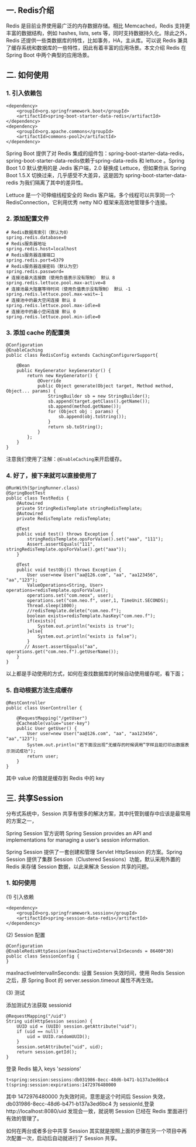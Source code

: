 ## 一. Redis介绍

Redis 是目前业界使用最广泛的内存数据存储。相比 Memcached，Redis 支持更丰富的数据结构，例如 hashes, lists, sets 等，同时支持数据持久化。除此之外，Redis 还提供一些类数据库的特性，比如事务，HA，主从库。可以说 Redis 兼具了缓存系统和数据库的一些特性，因此有着丰富的应用场景。本文介绍 Redis 在 Spring Boot 中两个典型的应用场景。


## 二. 如何使用

### 1. 引入依赖包
```
<dependency>
    <groupId>org.springframework.boot</groupId>
    <artifactId>spring-boot-starter-data-redis</artifactId>
</dependency>
<dependency>
    <groupId>org.apache.commons</groupId>
    <artifactId>commons-pool2</artifactId>
</dependency>
```

Spring Boot 提供了对 Redis 集成的组件包：spring-boot-starter-data-redis，spring-boot-starter-data-redis依赖于spring-data-redis 和 lettuce 。Spring Boot 1.0 默认使用的是 Jedis 客户端，2.0 替换成 Lettuce，但如果你从 Spring Boot 1.5.X 切换过来，几乎感受不大差异，这是因为 spring-boot-starter-data-redis 为我们隔离了其中的差异性。

Lettuce 是一个可伸缩线程安全的 Redis 客户端，多个线程可以共享同一个 RedisConnection，它利用优秀 netty NIO 框架来高效地管理多个连接。

### 2. 添加配置文件
```
# Redis数据库索引（默认为0）
spring.redis.database=0  
# Redis服务器地址
spring.redis.host=localhost
# Redis服务器连接端口
spring.redis.port=6379  
# Redis服务器连接密码（默认为空）
spring.redis.password=
# 连接池最大连接数（使用负值表示没有限制） 默认 8
spring.redis.lettuce.pool.max-active=8
# 连接池最大阻塞等待时间（使用负值表示没有限制） 默认 -1
spring.redis.lettuce.pool.max-wait=-1
# 连接池中的最大空闲连接 默认 8
spring.redis.lettuce.pool.max-idle=8
# 连接池中的最小空闲连接 默认 0
spring.redis.lettuce.pool.min-idle=0
```

### 3. 添加 cache 的配置类
```
@Configuration
@EnableCaching
public class RedisConfig extends CachingConfigurerSupport{
    
    @Bean
    public KeyGenerator keyGenerator() {
        return new KeyGenerator() {
            @Override
            public Object generate(Object target, Method method, Object... params) {
                StringBuilder sb = new StringBuilder();
                sb.append(target.getClass().getName());
                sb.append(method.getName());
                for (Object obj : params) {
                    sb.append(obj.toString());
                }
                return sb.toString();
            }
        };
    }
}
```

注意我们使用了注解：```@EnableCaching```来开启缓存。

### 4. 好了，接下来就可以直接使用了
```
@RunWith(SpringRunner.class)
@SpringBootTest
public class TestRedis {
    @Autowired
    private StringRedisTemplate stringRedisTemplate;
    @Autowired
    private RedisTemplate redisTemplate;

    @Test
    public void test() throws Exception {
        stringRedisTemplate.opsForValue().set("aaa", "111");
        Assert.assertEquals("111", stringRedisTemplate.opsForValue().get("aaa"));
    }
    
    @Test
    public void testObj() throws Exception {
        User user=new User("aa@126.com", "aa", "aa123456", "aa","123");
        ValueOperations<String, User> operations=redisTemplate.opsForValue();
        operations.set("com.neox", user);
        operations.set("com.neo.f", user,1, TimeUnit.SECONDS);
        Thread.sleep(1000);
        //redisTemplate.delete("com.neo.f");
        boolean exists=redisTemplate.hasKey("com.neo.f");
        if(exists){
            System.out.println("exists is true");
        }else{
            System.out.println("exists is false");
        }
       // Assert.assertEquals("aa", operations.get("com.neo.f").getUserName());
    }
}
```
以上都是手动使用的方式，如何在查找数据库的时候自动使用缓存呢，看下面；

### 5. 自动根据方法生成缓存
```
@RestController
public class UserController {

    @RequestMapping("/getUser")
    @Cacheable(value="user-key")
    public User getUser() {
        User user=new User("aa@126.com", "aa", "aa123456", "aa","123");
        System.out.println("若下面没出现“无缓存的时候调用”字样且能打印出数据表示测试成功");
        return user;
    }
}
```

其中 value 的值就是缓存到 Redis 中的 key



## 三. 共享Session

分布式系统中，Session 共享有很多的解决方案，其中托管到缓存中应该是最常用的方案之一，

Spring Session 官方说明
Spring Session provides an API and implementations for managing a user’s session information.

Spring Session 提供了一套创建和管理 Servlet HttpSession 的方案。Spring Session 提供了集群 Session（Clustered Sessions）功能，默认采用外置的 Redis 来存储 Session 数据，以此来解决 Session 共享的问题。

### 1. 如何使用

(1) 引入依赖
```
<dependency>
    <groupId>org.springframework.session</groupId>
    <artifactId>spring-session-data-redis</artifactId>
</dependency>
```

(2) Session 配置
```
@Configuration
@EnableRedisHttpSession(maxInactiveIntervalInSeconds = 86400*30)
public class SessionConfig {
}
```

maxInactiveIntervalInSeconds: 设置 Session 失效时间，使用 Redis Session 之后，原 Spring Boot 的 server.session.timeout 属性不再生效。

(3) 测试

添加测试方法获取 sessionid
```
@RequestMapping("/uid")
String uid(HttpSession session) {
    UUID uid = (UUID) session.getAttribute("uid");
    if (uid == null) {
        uid = UUID.randomUUID();
    }
    session.setAttribute("uid", uid);
    return session.getId();
}
```

登录 Redis 输入 keys '*sessions*'

```
t<spring:session:sessions:db031986-8ecc-48d6-b471-b137a3ed6bc4
t(spring:session:expirations:1472976480000
```

其中 1472976480000 为失效时间，意思是这个时间后 Session 失效，db031986-8ecc-48d6-b471-b137a3ed6bc4 为 sessionId,登录 http://localhost:8080/uid 发现会一致，就说明 Session 已经在 Redis 里面进行有效的管理了。

如何在两台或者多台中共享 Session
其实就是按照上面的步骤在另一个项目中再次配置一次，启动后自动就进行了 Session 共享。
